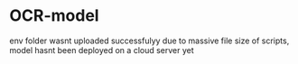 # OCR-model
env folder wasnt uploaded successfulyy due to massive file size of scripts,
model hasnt been deployed on a cloud server yet
